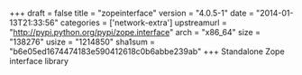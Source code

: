 +++
draft = false
title = "zopeinterface"
version = "4.0.5-1"
date = "2014-01-13T21:33:56"
categories = ['network-extra']
upstreamurl = "http://pypi.python.org/pypi/zope.interface"
arch = "x86_64"
size = "138276"
usize = "1214850"
sha1sum = "b6e05ed1674474183e590412618c0b6abbe239ab"
+++
Standalone Zope interface library